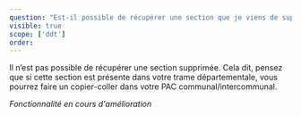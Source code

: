 ```yaml
---
question: "Est-il possible de récupérer une section que je viens de supprimer de mon PAC communal/intercommunal?"
visible: true
scope: ['ddt']
order: 
---
```


Il n’est pas possible de récupérer une section supprimée. 
Cela dit, pensez que si cette section est présente dans votre trame départementale, vous pourrez faire un copier-coller dans votre PAC communal/intercommunal. 

*Fonctionnalité en cours d'amélioration*
